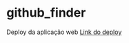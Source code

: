 # github_finder
 
Deploy da aplicação web 
<a href="https://splendid-dragon-036ad8.netlify.app">Link do deploy</a>
